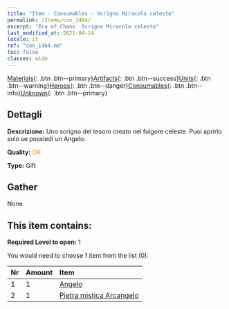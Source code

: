 ```yaml
---
title: "Item - Consumables - Scrigno Miracolo celeste"
permalink: /Items/con_1464/
excerpt: "Era of Chaos  Scrigno Miracolo celeste"
last_modified_at: 2021-04-14
locale: it
ref: "con_1464.md"
toc: false
classes: wide
---
```

 [Materials](/it/Items/){: .btn .btn--primary}[Artifacts](/it/Items/Artifacts/){: .btn .btn--success}[Units](/it/Items/Units/){: .btn .btn--warning}[Heroes](/it/Items/Heroes/){: .btn .btn--danger}[Consumables](/it/Items/Consumables/){: .btn .btn--info}[Unknown](/it/Items/Unknown/){: .btn .btn--primary}

## Dettagli
 **Descrizione:** Uno scrigno del tesoro creato nel fulgore celeste. Puoi aprirlo solo se possiedi un Angelo.

 **Quality:** <span style="color: #FF8C00">OK</span>

 **Type:** Gift

## Gather

  None

## This item contains:

 **Required Level to open:** 1

 You would need to choose 1 item from the list (0):

  | Nr | Amount |     Item    |
  |:---|:-------|:------------|
  | 1 | 1 | [Angelo](/it/Items/unt_196/) | 
  | 2 | 1 | [Pietra mistica Arcangelo](/it/Items/unt_288/) | 
